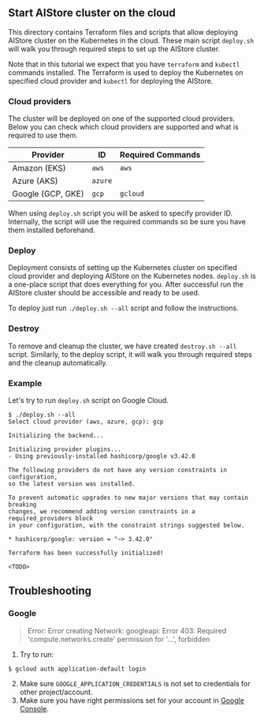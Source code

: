 ## Start AIStore cluster on the cloud

This directory contains Terraform files and scripts that allow deploying AIStore cluster on the Kubernetes in the cloud.
These main script `deploy.sh` will walk you through required steps to set up the AIStore cluster.

Note that in this tutorial we expect that you have `terraform` and `kubectl` commands installed.
The Terraform is used to deploy the Kubernetes on specified cloud provider and `kubectl` for deploying the AIStore.


### Cloud providers

The cluster will be deployed on one of the supported cloud providers.
Below you can check which cloud providers are supported and what is required to use them.


| Provider | ID | Required Commands |
| -------- | --- | ----------------- |
| Amazon (EKS) | `aws` | `aws` |
| Azure (AKS) | `azure` | |
| Google (GCP, GKE) | `gcp` | `gcloud` |


When using `deploy.sh` script you will be asked to specify provider ID.
Internally, the script will use the required commands so be sure you have them installed beforehand.

### Deploy

Deployment consists of setting up the Kubernetes cluster on specified cloud provider and deploying AIStore on the Kubernetes nodes.
`deploy.sh` is a one-place script that does everything for you.
After successful run the AIStore cluster should be accessible and ready to be used.

To deploy just run `./deploy.sh --all` script and follow the instructions.

### Destroy

To remove and cleanup the cluster, we have created `destroy.sh --all` script.
Similarly, to the deploy script, it will walk you through required steps and the cleanup automatically.


### Example

Let's try to run `deploy.sh` script on Google Cloud.

```console
$ ./deploy.sh --all
Select cloud provider (aws, azure, gcp): gcp

Initializing the backend...

Initializing provider plugins...
- Using previously-installed hashicorp/google v3.42.0

The following providers do not have any version constraints in configuration,
so the latest version was installed.

To prevent automatic upgrades to new major versions that may contain breaking
changes, we recommend adding version constraints in a required_providers block
in your configuration, with the constraint strings suggested below.

* hashicorp/google: version = "~> 3.42.0"

Terraform has been successfully initialized!

<TODO>
```


## Troubleshooting

### Google

> Error: Error creating Network: googleapi: Error 403: Required 'compute.networks.create' permission for '...', forbidden

1. Try to run:
```console
$ gcloud auth application-default login
```
2. Make sure `GOOGLE_APPLICATION_CREDENTIALS` is not set to credentials for other project/account.
3. Make sure you have right permissions set for your account in [Google Console](https://console.cloud.google.com).
